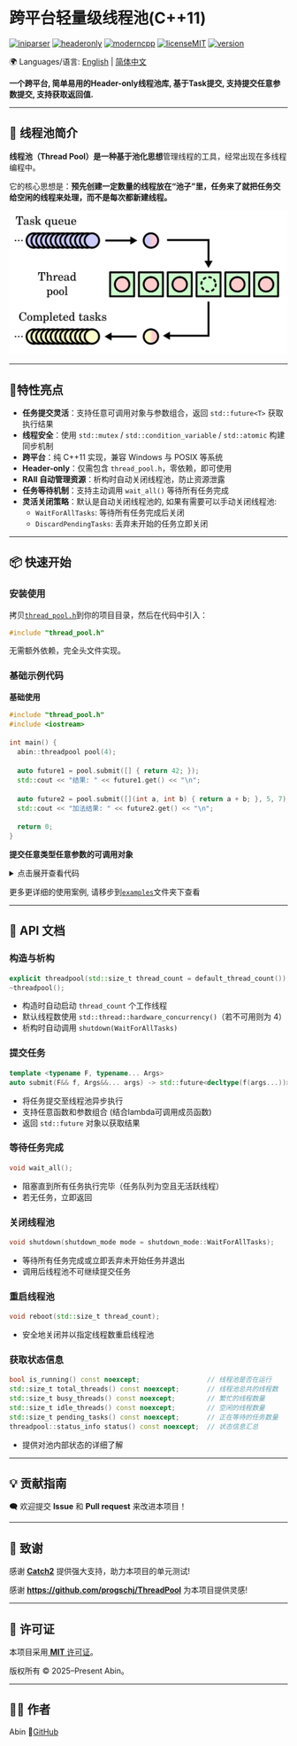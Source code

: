 # 跨平台轻量级线程池(C++11)

[![iniparser](https://img.shields.io/badge/Thread_Pool-8A2BE2)](https://github.com/abin-z/ThreadPool) [![headeronly](https://img.shields.io/badge/Header_Only-green)](include/thread_pool/thread_pool.h) [![moderncpp](https://img.shields.io/badge/Modern_C%2B%2B-218c73)](https://learn.microsoft.com/en-us/cpp/cpp/welcome-back-to-cpp-modern-cpp?view=msvc-170) [![licenseMIT](https://img.shields.io/badge/License-MIT-green)](https://opensource.org/license/MIT) [![version](https://img.shields.io/badge/version-0.9.2-green)](https://github.com/abin-z/ThreadPool/releases)

🌍 Languages/语言:  [English](README.md)  |  [简体中文](README.zh-CN.md)

**一个跨平台, 简单易用的Header-only线程池库, 基于Task提交, 支持提交任意参数提交, 支持获取返回值.**

------

## 📌 线程池简介

**线程池（Thread Pool）**是一种基于**池化思想**管理线程的工具，经常出现在多线程编程中。

它的核心思想是：**预先创建一定数量的线程放在“池子”里，任务来了就把任务交给空闲的线程来处理，而不是每次都新建线程。**

![Thread_pool.svg](assets/Thread_pool.svg.png)

------

## 🚀特性亮点

- **任务提交灵活**：支持任意可调用对象与参数组合，返回 `std::future<T>` 获取执行结果
- **线程安全**：使用 `std::mutex` / `std::condition_variable` / `std::atomic` 构建同步机制
- **跨平台**：纯 C++11 实现，兼容 Windows 与 POSIX 等系统
- **Header-only**：仅需包含 `thread_pool.h`，零依赖，即可使用
- **RAII 自动管理资源**：析构时自动关闭线程池，防止资源泄露
- **任务等待机制**：支持主动调用 `wait_all()` 等待所有任务完成
- **灵活关闭策略**：默认是自动关闭线程池的, 如果有需要可以手动关闭线程池:
  - `WaitForAllTasks`: 等待所有任务完成后关闭
  - `DiscardPendingTasks`: 丢弃未开始的任务立即关闭

------

## 📦 快速开始

### 安装使用

拷贝[`thread_pool.h`](include/thread_pool/thread_pool.h)到你的项目目录，然后在代码中引入：

```cpp
#include "thread_pool.h"
```

无需额外依赖，完全头文件实现。

### 基础示例代码

**基础使用**

```cpp
#include "thread_pool.h"
#include <iostream>

int main() {
  abin::threadpool pool(4);

  auto future1 = pool.submit([] { return 42; });
  std::cout << "结果: " << future1.get() << "\n";

  auto future2 = pool.submit([](int a, int b) { return a + b; }, 5, 7);
  std::cout << "加法结果: " << future2.get() << "\n";

  return 0;
}
```

**提交任意类型任意参数的可调用对象**

<details>
<summary>点击展开查看代码</summary>

```cpp
#include "thread_pool.h"

#include <functional>
#include <future>
#include <iostream>
#include <string>

void normal_function(int x)
{
  std::cout << "normal_function: " << x << std::endl;
}

struct MyClass
{
  void member_function(int y)
  {
    std::cout << "MyClass::member_function: " << y << std::endl;
  }
  int add(int a, int b)
  {
    return a + b;
  }
};

struct Functor
{
  void operator()(const std::string& msg) const
  {
    std::cout << "Functor called with: " << msg << std::endl;
  }
};

int main()
{
  abin::threadpool pool(4);

  // 提交一个普通函数
  pool.submit(normal_function, 42);

  // 提交一个无捕获 lambda
  pool.submit([] { std::cout << "lambda no capture\n"; });

  // 提交一个有捕获 lambda
  int value = 99;
  pool.submit([value] { std::cout << "lambda with capture: " << value << "\n"; });

  // 提交成员函数, 使用lambda
  MyClass obj;
  pool.submit([&obj] { obj.member_function(123); });

  // 提交成员函数, 使用 std::mem_fn
  std::future<int> ret = pool.submit(std::mem_fn(&MyClass::add), &obj, 3, 4);
  std::cout << "add result1: " << ret.get() << "\n";

  // 提交成员函数, 使用 std::bind
  std::future<int> fut_add = pool.submit(std::bind(&MyClass::add, &obj, 2, 3));
  std::cout << "add result2: " << fut_add.get() << "\n";

  // 提交一个函数对象(仿函数)
  Functor f;
  pool.submit(f, "hello functor");

  // 使用 std::bind 提交
  auto bound = std::bind(&MyClass::add, &obj, 5, 6);
  std::future<int> fut_bound = pool.submit(bound);
  std::cout << "bound result: " << fut_bound.get() << "\n";

  // 提交一个 std::packaged_task(注意: 低版本msvc可能报错)
  std::packaged_task<std::string()> task([] { return std::string("from packaged_task"); });
  std::future<std::string> fut_str = task.get_future();
  pool.submit(std::move(task));  // 必须 move
  std::cout << "packaged_task result: " << fut_str.get() << "\n";

  pool.wait_all();  // 等待任务完成
  std::cout << "===All tasks completed.===\n";
}
```

</details>

更多更详细的使用案例, 请移步到[`examples`](examples/)文件夹下查看

------

## 📄  API 文档

### 构造与析构

```cpp
explicit threadpool(std::size_t thread_count = default_thread_count());
~threadpool();
```

- 构造时自动启动 `thread_count` 个工作线程
- 默认线程数使用 `std::thread::hardware_concurrency()`（若不可用则为 4）
- 析构时自动调用 `shutdown(WaitForAllTasks)`

### 提交任务

```cpp
template <typename F, typename... Args>
auto submit(F&& f, Args&&... args) -> std::future<decltype(f(args...))>;
```

- 将任务提交至线程池异步执行
- 支持任意函数和参数组合 (结合lambda可调用成员函数)
- 返回 `std::future` 对象以获取结果

### 等待任务完成

```cpp
void wait_all();
```

- 阻塞直到所有任务执行完毕（任务队列为空且无活跃线程）
- 若无任务，立即返回

### 关闭线程池

```cpp
void shutdown(shutdown_mode mode = shutdown_mode::WaitForAllTasks);
```

- 等待所有任务完成或立即丢弃未开始任务并退出
- 调用后线程池不可继续提交任务

### 重启线程池

```cpp
void reboot(std::size_t thread_count);
```

- 安全地关闭并以指定线程数重启线程池

### 获取状态信息

```cpp
bool is_running() const noexcept;                 // 线程池是否在运行
std::size_t total_threads() const noexcept;       // 线程池总共的线程数
std::size_t busy_threads() const noexcept;        // 繁忙的线程数量
std::size_t idle_threads() const noexcept;        // 空闲的线程数量
std::size_t pending_tasks() const noexcept;       // 正在等待的任务数量
threadpool::status_info status() const noexcept;  // 状态信息汇总
```

- 提供对池内部状态的详细了解

------

## 💡 贡献指南

🗨️ 欢迎提交 **Issue** 和 **Pull request** 来改进本项目！

-----

## 🙌 致谢

感谢 **[Catch2](https://github.com/catchorg/Catch2)** 提供强大支持，助力本项目的单元测试!

感谢 **https://github.com/progschj/ThreadPool** 为本项目提供灵感!

------

## 📜 许可证

本项目采用[ **MIT** 许可证](./LICENSE)。

版权所有 © 2025–Present Abin。

------

## 🙋‍♂️ 作者

Abin 📎[GitHub](https://github.com/abin-z)
